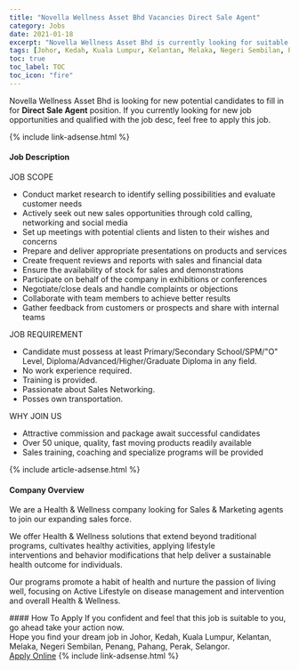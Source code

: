 ```yaml
---
title: "Novella Wellness Asset Bhd Vacancies Direct Sale Agent" 
category: Jobs 
date: 2021-01-18 
excerpt: "Novella Wellness Asset Bhd is currently looking for suitable person to fill in the Direct Sale Agent which positioned at Johor, Kedah, Kuala Lumpur, Kelantan, Melaka, Negeri Sembilan, Penang, Pahang, Perak, Selangor" 
tags: [Johor, Kedah, Kuala Lumpur, Kelantan, Melaka, Negeri Sembilan, Penang, Pahang, Perak, Selangor] 
toc: true 
toc_label: TOC 
toc_icon: "fire" 
--- 
```


<p>Novella Wellness Asset Bhd is looking for new potential candidates to fill in for <b>Direct Sale Agent</b> position. If you currently looking for new job opportunities and qualified with the job desc, feel free to apply this job.
</p>{% include link-adsense.html %} 
<div><div><h4>Job Description</h4></div><div><div><span><div><p>JOB SCOPE</p><ul><li>Conduct market research to identify selling possibilities and evaluate customer needs</li><li>Actively seek out new sales opportunities through cold calling, networking and social media</li><li>Set up meetings with potential clients and listen to their wishes and concerns</li><li>Prepare and deliver appropriate presentations on products and services</li><li>Create frequent reviews and reports with sales and financial data</li><li>Ensure the availability of stock for sales and demonstrations</li><li>Participate on behalf of the company in exhibitions or conferences</li><li>Negotiate/close deals and handle complaints or objections</li><li>Collaborate with team members to achieve better results</li><li>Gather feedback from customers or prospects and share with internal teams</li></ul><p>JOB REQUIREMENT</p><ul><li>Candidate must possess at least Primary/Secondary School/SPM/"O" Level, Diploma/Advanced/Higher/Graduate Diploma&#160;in any field.</li><li>No work experience required.</li><li>Training is provided.</li><li>Passionate about Sales Networking.</li><li>Posses own transportation.</li></ul><p>WHY JOIN US</p><ul><li>Attractive commission and package await successful candidates</li><li>Over 50 unique, quality, fast moving products readily available</li><li>Sales training, coaching and specialize programs will be provided</li></ul></div></span></div></div></div> 
{% include article-adsense.html %} 
<div><div><h4>Company Overview</h4></div><div><div><span><div><p>We are a Health &amp; Wellness company looking for Sales &amp; Marketing agents to join our expanding sales force.</p><p>We offer Health &amp; Wellness solutions that extend beyond traditional programs, cultivates healthy activities, applying&#160;lifestyle interventions&#160;and&#160;behavior modifications&#160;that help&#160;deliver a sustainable health outcome&#160;for individuals. </p><p>Our programs promote a habit&#160;of health and nurture the passion of living well, focusing on Active Lifestyle on disease management and intervention and&#160;overall Health &amp; Wellness.</p></div></span></div></div></div> 
#### How To Apply 
If you confident and feel that this job is suitable to you, go ahead take your action now. <br/> 
Hope you find your dream job in Johor, Kedah, Kuala Lumpur, Kelantan, Melaka, Negeri Sembilan, Penang, Pahang, Perak, Selangor. <br/> 
<a href="https://www.jobstreet.com.my/en/job/direct-sale-agent-4460083?jobId=jobstreet-my-job-4460083&sectionRank=30&token=0~849e6112-3678-4fdb-aa79-b6bbcb3c4f1a&fr=SRP%20View%20In%20New%20Ta" class="btn btn--info" target="_blank" rel="nofollow noopenner">Apply Online</a> 
{% include link-adsense.html %} 